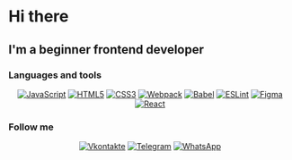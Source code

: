 # Hi there

## I'm a beginner frontend developer

### Languages and tools

<div align="center">

<a href="#">![JavaScript](https://img.shields.io/badge/javascript-%23323330.svg?style=for-the-badge&logo=javascript&logoColor=%23F7DF1E)</a>
<a href="#">![HTML5](https://img.shields.io/badge/html5-%23E34F26.svg?style=for-the-badge&logo=html5&logoColor=white)</a>
<a href="#">![CSS3](https://img.shields.io/badge/css3-%231572B6.svg?style=for-the-badge&logo=css3&logoColor=white)</a>
<a href="#">![Webpack](https://img.shields.io/badge/webpack-%238DD6F9.svg?style=for-the-badge&logo=webpack&logoColor=black)</a>
<a href="#">![Babel](https://img.shields.io/badge/Babel-F9DC3e?style=for-the-badge&logo=babel&logoColor=black)</a>
<a href="#">![ESLint](https://img.shields.io/badge/ESLint-4B3263?style=for-the-badge&logo=eslint&logoColor=white)</a>
<a href="#">![Figma](https://img.shields.io/badge/figma-%23F24E1E.svg?style=for-the-badge&logo=figma&logoColor=white)</a>
<a href="#">![React](https://img.shields.io/badge/react-%2320232a.svg?style=for-the-badge&logo=react&logoColor=%2361DAFB)
</a>

</div>

### Follow me

<div align="center">

[![Vkontakte](https://img.shields.io/badge/Vkontakte-%231877F2.svg?style=for-the-badge&logo=Vk&logoColor=white)](https://vk.com/idoleras)
[![Telegram](https://img.shields.io/badge/Telegram-2CA5E0?style=for-the-badge&logo=telegram&logoColor=white)](https://t.me/idoleras)
[![WhatsApp](https://img.shields.io/badge/WhatsApp-25D366?style=for-the-badge&logo=whatsapp&logoColor=white)](https://wa.me/79773031703?text=%D0%9F%D1%80%D0%B8%D0%B2%D0%B5%D1%82!%20%F0%9F%91%8B)

</div>
